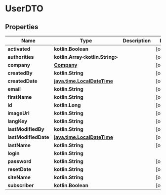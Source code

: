 
# UserDTO

## Properties
Name | Type | Description | Notes
------------ | ------------- | ------------- | -------------
**activated** | **kotlin.Boolean** |  |  [optional]
**authorities** | **kotlin.Array&lt;kotlin.String&gt;** |  |  [optional]
**company** | [**Company**](Company.md) |  |  [optional]
**createdBy** | **kotlin.String** |  |  [optional]
**createdDate** | [**java.time.LocalDateTime**](java.time.LocalDateTime.md) |  |  [optional]
**email** | **kotlin.String** |  |  [optional]
**firstName** | **kotlin.String** |  |  [optional]
**id** | **kotlin.Long** |  |  [optional]
**imageUrl** | **kotlin.String** |  |  [optional]
**langKey** | **kotlin.String** |  |  [optional]
**lastModifiedBy** | **kotlin.String** |  |  [optional]
**lastModifiedDate** | [**java.time.LocalDateTime**](java.time.LocalDateTime.md) |  |  [optional]
**lastName** | **kotlin.String** |  |  [optional]
**login** | **kotlin.String** |  | 
**password** | **kotlin.String** |  |  [optional]
**resetDate** | **kotlin.String** |  |  [optional]
**siteName** | **kotlin.String** |  |  [optional]
**subscriber** | **kotlin.Boolean** |  |  [optional]




